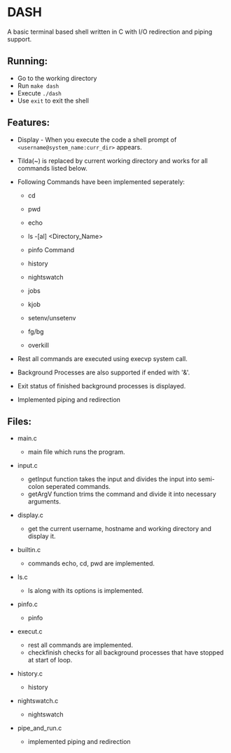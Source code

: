 # DASH
A basic terminal based shell written in C with I/O redirection and piping support. 

## Running:
* Go to the working directory
* Run `make dash`
* Execute `./dash`
* Use `exit` to exit the shell

## Features:
* Display - When you execute the code a shell prompt of `<username@system_name:curr_dir>` appears.

* Tilda(~) is replaced by current working directory and works for all commands listed below.

* Following Commands have been implemented seperately: 
	* cd

	* pwd
 
	* echo

	* ls -[al] <Directory_Name>

	* pinfo Command

	* history

	* nightswatch

	* jobs

	* kjob

	* setenv/unsetenv

	* fg/bg

	* overkill

* Rest all commands are executed using execvp system call.

* Background Processes are also supported if ended with '&'.

* Exit status of finished background processes is displayed.

* Implemented piping and redirection

## Files:
* main.c
	* main file which runs the program.

* input.c
	* getInput function takes the input and divides the input into semi-colon seperated commands.
	* getArgV function trims the command and divide it into necessary arguments.

* display.c
	* get the current username, hostname and working directory and display it.

* builtin.c
	* commands echo, cd, pwd are implemented.

* ls.c
	* ls along with its options is implemented.

* pinfo.c
	* pinfo 

* execut.c
	* rest all commands are implemented.
	* checkfinish checks for all background processes that have stopped at start of loop.

* history.c
	* history

* nightswatch.c
	* nightswatch

* pipe_and_run.c
	* implemented piping and redirection